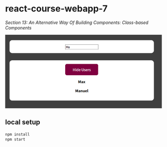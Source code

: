 # react-course-webapp-7
*Section 13: An Alternative Way Of Building Components: Class-based Components*

![webapp](public/app-2021-05-05-155658.png)

## local setup
```
npm install
npm start
```
